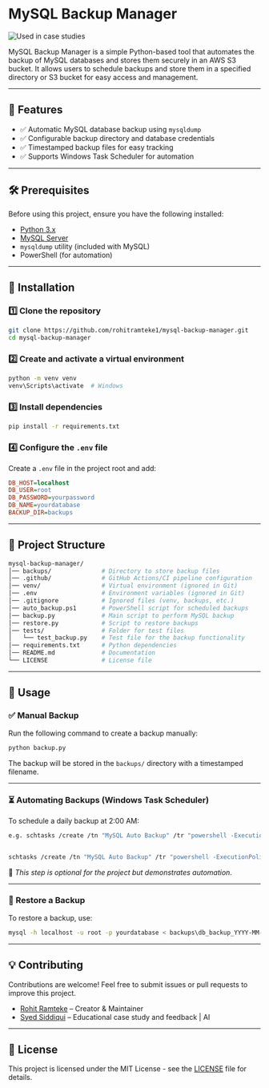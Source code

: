 # MySQL Backup Manager

![Used in case studies](https://img.shields.io/badge/case%20study-approved-brightgreen)

MySQL Backup Manager is a simple Python-based tool that automates the backup of MySQL databases and stores them securely in an AWS S3 bucket. It allows users to schedule backups and store them in a specified directory or S3 bucket for easy access and management.

---

## 📌 Features
- ✅ Automatic MySQL database backup using `mysqldump`
- ✅ Configurable backup directory and database credentials
- ✅ Timestamped backup files for easy tracking
- ✅ Supports Windows Task Scheduler for automation

---

## 🛠 Prerequisites
Before using this project, ensure you have the following installed:
- [Python 3.x](https://www.python.org/downloads/)
- [MySQL Server](https://dev.mysql.com/downloads/mysql/)
- `mysqldump` utility (included with MySQL)
- PowerShell (for automation)

---

## 🚀 Installation

### 1️⃣ Clone the repository
```sh
git clone https://github.com/rohitramteke1/mysql-backup-manager.git
cd mysql-backup-manager
```

### 2️⃣ Create and activate a virtual environment
```sh
python -m venv venv
venv\Scripts\activate  # Windows
```

### 3️⃣ Install dependencies
```sh
pip install -r requirements.txt
```

### 4️⃣ Configure the `.env` file
Create a `.env` file in the project root and add:
```ini
DB_HOST=localhost
DB_USER=root
DB_PASSWORD=yourpassword
DB_NAME=yourdatabase
BACKUP_DIR=backups
```

---

## 📂 Project Structure
```bash
mysql-backup-manager/
│── backups/              # Directory to store backup files
│── .github/              # GitHub Actions/CI pipeline configuration
│── venv/                 # Virtual environment (ignored in Git)
│── .env                  # Environment variables (ignored in Git)
│── .gitignore            # Ignored files (venv, backups, etc.)
│── auto_backup.ps1       # PowerShell script for scheduled backups
│── backup.py             # Main script to perform MySQL backup
│── restore.py            # Script to restore backups
│── tests/                # Folder for test files
│   └── test_backup.py    # Test file for the backup functionality
│── requirements.txt      # Python dependencies
│── README.md             # Documentation
└── LICENSE               # License file

```

---

## 🔹 Usage

### ✅ Manual Backup
Run the following command to create a backup manually:
```sh
python backup.py
```
The backup will be stored in the `backups/` directory with a timestamped filename.

---

### ⏳ Automating Backups (Windows Task Scheduler)
To schedule a daily backup at 2:00 AM:
```sh
e.g. schtasks /create /tn "MySQL Auto Backup" /tr "powershell -ExecutionPolicy Bypass -File <your-project-path>\auto_backup.ps1" /sc daily /st 02:00


schtasks /create /tn "MySQL Auto Backup" /tr "powershell -ExecutionPolicy Bypass -File D:\Projects\Personal\mysql-backup-manager\auto_backup.ps1" /sc daily /st 02:00
```
📌 *This step is optional for the project but demonstrates automation.*

---

### 🔄 Restore a Backup
To restore a backup, use:
```sh
mysql -h localhost -u root -p yourdatabase < backups\db_backup_YYYY-MM-DD_HH-MM-SS.sql
```

---

## 💡 Contributing
Contributions are welcome! Feel free to submit issues or pull requests to improve this project.
- [Rohit Ramteke](https://github.com/rohitramteke1) – Creator & Maintainer  
- [Syed Siddiqui](https://github.com/SadeSiddiqui) – Educational case study and feedback | AI
  
---


## 📜 License

This project is licensed under the MIT License - see the [LICENSE](LICENSE) file for details.
